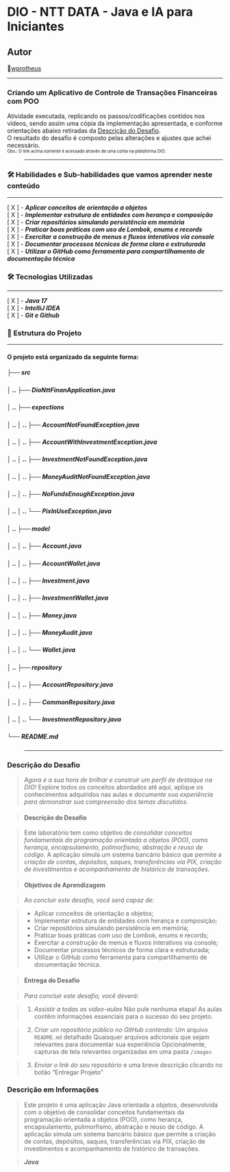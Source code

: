 # DIO - NTT DATA - Java e IA para Iniciantes  

## Autor
🔸[wprotheus](https://github.com/wprotheus)

---

### Criando um Aplicativo de Controle de Transações Financeiras com POO  

Atividade executada, replicando os passos/codificações contidos nos vídeos, sendo assim uma cópia da implementação apresentada, e conforme orientações abaixo retiradas da [Descrição do Desafio](https://web.dio.me/lab/criando-um-aplicativo-de-controle-de-transacoes-financeiras-com-poo/learning/294081b2-a315-4085-a6d1-cc8e39c76835).  
O resultado do desafio é composto pelas alterações e ajustes que achei necessário.  
<small><sup>Obs.: O link acima somente é acessado através de uma conta na plataforma DIO.</sup></small>

> ---  

### 🛠️ Habilidades e Sub-habilidades que vamos aprender neste conteúdo  

---
[ X ] - ***Aplicar conceitos de orientação a objetos***  
[ X ] - ***Implementar estrutura de entidades com herança e composição***  
[ X ] - ***Criar repositórios simulando persistência em memória***  
[ X ] - ***Praticar boas práticas com uso de Lombok, enums e records***  
[ X ] - ***Exercitar a construção de menus e fluxos interativos via console***  
[ X ] - ***Documentar processos técnicos de forma clara e estruturada***  
[ X ] - ***Utilizar o GitHub como ferramenta para compartilhamento de documentação técnica***  
  
### 🛠️ Tecnologias Utilizadas  

---    
[ X ] - ***Java 17***  
[ X ] - ***IntelliJ IDEA***  
[ X ] - ***Git e Github***  

    
### 📂 Estrutura do Projeto  

---  
#### O projeto está organizado da seguinte forma:  

##### ├── src
##### │ .. ├── DioNttFinanApplication.java
##### │ .. ├── expections
##### │ .. │ .. ├── AccountNotFoundException.java
##### │ .. │ .. ├── AccountWithInvestmentException.java
##### │ .. │ .. ├── InvestmentNotFoundException.java
##### │ .. │ .. ├── MoneyAuditNotFoundException.java
##### │ .. │ .. ├── NoFundsEnoughException.java
##### │ .. │ .. └── PixInUseException.java
##### │ .. ├── model
##### │ .. │ .. ├── Account.java
##### │ .. │ .. ├── AccountWallet.java
##### │ .. │ .. ├── Investment.java
##### │ .. │ .. ├── InvestmentWallet.java
##### │ .. │ .. ├── Money.java
##### │ .. │ .. ├── MoneyAudit.java
##### │ .. │ .. └── Wallet.java
##### │ .. ├── repository
##### │ .. │ .. ├── AccountRepository.java
##### │ .. │ .. ├── CommonRepository.java
##### │ .. │ .. └── InvestmentRepository.java
##### └── README.md  

> ---  

### Descrição do Desafio

> *Agora é a sua hora de brilhar e construir um perfil de destaque na DIO!* Explore todos os conceitos abordados até aqui, aplique os conhecimentos adquiridos nas aulas e *documente sua experiência para demonstrar sua compreensão dos temas discutidos.*

> #### Descrição do Desafio  

> Este laboratório tem como objetivo de *consolidar conceitos fundamentais da programação orientada a objetos (POO)*, como *herança, encapsulamento, polimorfismo, abstração e reuso de código*. A aplicação simula um sistema bancário básico que permite a *criação de contas, depósitos, saques, transferências via PIX, criação de investimentos e acompanhamento de histórico de transações.*

> #### Objetivos de Aprendizagem

> *Ao concluir este desafio, você será capaz de:*

> - Aplicar conceitos de orientação a objetos;
> - Implementar estrutura de entidades com herança e composição;
> - Criar repositórios simulando persistência em memória;
> - Praticar boas práticas com uso de Lombok, enums e records;
> - Exercitar a construção de menus e fluxos interativos via console;
> - Documentar processos técnicos de forma clara e estruturada;
> - Utilizar o GitHub como ferramenta para compartilhamento de documentação técnica.

> #### Entrega do Desafio

> *Para concluir este desafio, você deverá:*

> 1. *Assistir a todas as vídeo-aulas*
> Não pule nenhuma etapa! As aulas contêm informações essenciais para o sucesso do seu projeto.

> 2. *Criar um repositório público no GitHub contendo:*
> Um arquivo `README.md` detalhado
> Quaisquer arquivos adicionais que sejam relevantes para documentar sua experiência
> Opcionalmente, capturas de tela relevantes organizadas em uma pasta `/images`

> 3. *Enviar o link do seu repositório* e uma breve descrição clicando no botão “Entregar Projeto”

### Descrição em Informações

> Este projeto é uma aplicação Java orientada a objetos, desenvolvida com o objetivo de consolidar conceitos fundamentais da programação orientada a objetos (POO), como herança, encapsulamento, polimorfismo, abstração e reuso de código. A aplicação simula um sistema bancário básico que permite a criação de contas, depósitos, saques, transferências via PIX, criação de investimentos e acompanhamento de histórico de transações.

> ***Java***
